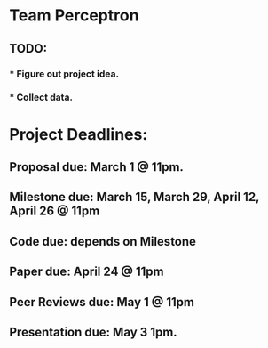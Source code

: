#   Team Perceptron 

##       TODO:
###         * Figure out project idea. 
###         * Collect data.




#   Project Deadlines: 

##  Proposal due: March 1 @ 11pm.
##  Milestone due: March 15, March 29, April 12, April 26 @ 11pm
##  Code due: depends on Milestone
##  Paper due: April 24 @ 11pm
##  Peer Reviews due: May 1 @ 11pm
##  Presentation due: May 3 1pm.